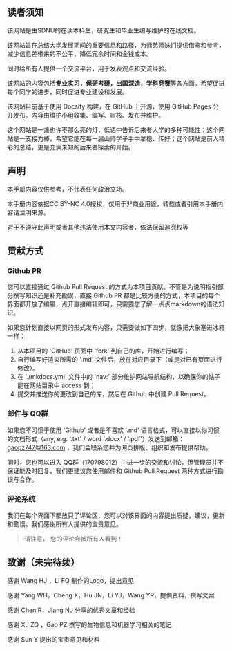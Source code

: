 ## 读者须知
该网站是由SDNU的在读本科生，研究生和毕业生编写维护的在线文档。

该网站旨在总结大学发展期间的重要信息和路径，为师弟师妹们提供借鉴和参考，减少信息差带来的不公平，降低冗余时间和金钱成本。

同时给所有人提供一个交流平台，用于发表观点和交流经验。

该网站的内容包括**专业实习，保研考研，出国深造，学科竞赛**等各方面。希望促进每个同学的进步，同时促进专业建设和发展。

该网站目前基于使用 Docsify 构建，在 GitHub 上开源，使用 GitHub Pages 公开发布。内容由维护小组收集、编写、审核、发布并维护。

这个网站是一盏也许不那么亮的灯，低语中告诉后来者大学的多种可能性；这个网站是一支接力棒，希望它能在每一届山师学子手中拿稳、传好；这个网站是前人精彩的总结，更是充满未知的后来者探索的开始。


## 声明
本手册内容仅供参考，不代表任何政治立场。

本手册内容依据CC BY-NC 4.0授权，仅用于非商业用途，转载或者引用本手册内容请注明来源。

对于不遵守此声明或者其他违法使用本文内容者，依法保留追究权等


## 贡献方式
### Github PR
您可以直接通过 Github Pull Request 的方式为本项目贡献。不管是为说明指引部分撰写知识还是补充勘误，直接 Github PR 都是比较方便的方式，本项目的每个界面都开放了编辑，点开直接编辑即可，只需要您了解一点点markdown的语法知识。

如果您计划直接以网页的形式发布内容，只需要做如下四步，就像把大象塞进冰箱一样：

1. 从本项目的 'GitHub' 页面中 'fork' 到自己的库，开始进行编写；
2. 自行编写好渲染所需的 '.md' 文件后，放在对应目录下（或是对已有页面进行修改）。
3. 在 './mkdocs.yml' 文件中的 'nav:' 部分维护网站导航结构，以确保你的帖子能在网站目录中 access 到；
4. 提交并推送你的更改到自己的库，然后在 Github 中创建 Pull Request。

### 邮件与 QQ群
如果您不习惯于使用 'Github' 或者是不喜欢 '.md' 语言格式，可以直接以你习惯的文档形式（any, e.g. '.txt' / word '.docx' / '.pdf'）发送到邮箱：gaopz747@163.com ，我们会联系您并为网页排版、组织和发布提供帮助。

同时，您也可以进入 QQ群（170798012）中进一步的交流和讨论，但管理员并不保证能及时回复，我们更建议您使用邮件和 Github Pull Request 两种方式进行勘误与合作。

### 评论系统

我们在每个界面下都放只了评论区，您可以对该界面的内容提出质疑，建议，更新和勘误。我们感谢所有人提供的宝贵意见。

> 请注意， 您的评论会被所有人看到！

## 致谢（未完待续）
感谢 Wang HJ ，Li FQ 制作的Logo，提出意见

感谢 Yang WH，Cheng X，Hu JN，Li YJ，Wang YR，提供资料，撰写文案

感谢 Chen R，Jiang NJ 分享的优秀文章和经验

感谢 Xu ZQ ，Gao PZ 撰写的生物信息和机器学习相关的笔记

感谢 Sun Y 提出的宝贵意见和材料
